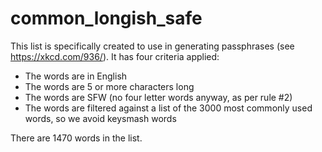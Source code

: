# common_longish_safe
This list is specifically created to use in generating passphrases (see https://xkcd.com/936/). It has four criteria applied:

* The words are in English
* The words are 5 or more characters long
* The words are SFW (no four letter words anyway, as per rule #2)
* The words are filtered against a list of the 3000 most commonly used words, so we avoid keysmash words

There are 1470 words in the list.
